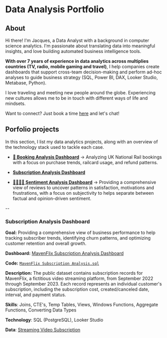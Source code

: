 # Data Analysis Portfolio

## About

Hi there! I'm Jacques, a Data Analyst with a background in computer science analytics. I'm passionate about translating data into meaningful insights, and love building automated business intelligence tools.  

**With over 7 years of experience in data analytics across multiplies countries (TV, radio, mobile gaming and travel)**, I help companies create dashboards that support cross-team decision-making and perform ad-hoc analyses to guide business strategy (SQL, Power BI, DAX, Looker Studio, Metabase, Python). 

I love traveling and meeting new people around the globe. Experiencing new cultures allows me to be in touch with different ways of life and mindsets.

Want to connect? Just book a time [here](https://calendly.com/jacqueshervochon/30min) and let's chat! 


## Porfolio projects
In this section, I list my data analytics projects, along with an overview of the technology stack used to tackle each case.

- **[🚄 Booking Analysis Dashboard](https://github.com/jacquuouille/powerbi_booking_analysis)** → Analyzing UK National Rail bookings with a focus on purchase trends, railcard usage, and refund patterns.

- **[Subscription Analysis Dashboard](https://github.com/jacquuouille/Data-Analysis-Portfolio/blob/main/README.md#subscription-analysis-dashboard)**

- **[🧑‍🧑‍🧒‍🧒 Sentiment Analysis Dashboard](https://github.com/jacquuouille/metabase_sentiment_analysis/tree/main)** → Providing a comprehensive view of reviews to uncover patterns in satisfaction, motivations and frustrations, with a focus on subjectivity to helps separate between factual and opinion-driven sentiment.

--

### **Subscription Analysis Dashboard**
**Goal:** Providing a comprehensive view of business performance to help tracking subscriber trends, identifying churn patterns, and optimizing customer retention and overall growth.

**Dashboard:** [MavenFlix Subscription Analysis Dashboard](https://lookerstudio.google.com/reporting/88314616-5a91-46d5-b720-d92d717b3196/page/p_jiovlfg6od)

**Code:** [`MavenFlix Subscription Analysis.sql`](https://github.com/jacquuouille/Data-Analysis-Code/blob/main/subscription_analysis.sql)

**Description:** The public dataset contains subscription records for MavenFlix, a fictitious video streaming platform, from September 2022 through September 2023. Each record represents an individual customer's subscription, including the subscription cost, created/canceled date, interval, and payment status.

**Skills**: Joins, CTE's, Temp Tables, Views, Windows Functions, Aggregate Functions, Converting Data Types

**Technology**: SQL (PostgreSQL), Looker Studio

**Data**: [Streaming Video Subscription](https://mavenanalytics.io/data-playground?order=date_added%2Cdesc&page=5&pageSize=5) 
